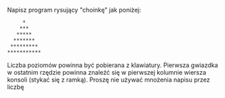 Napisz program rysujący "choinkę" jak poniżej:

```
     *
    ***
   *****
  *******
 *********
***********
```

Liczba poziomów powinna być pobierana z klawiatury. Pierwsza gwiazdka w ostatnim rzędzie powinna znaleźć się w pierwszej kolumnie wiersza konsoli (stykać się z ramką). Proszę nie używać mnożenia napisu przez liczbę